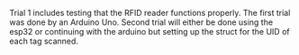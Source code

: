 Trial 1 includes testing that the RFID reader functions properly. The first trial was done by an Arduino Uno.
Second trial will either be done using the esp32 or continuing with the arduino but setting up the struct for the UID of each tag scanned.
